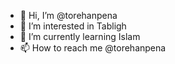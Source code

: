 - 👋 Hi, I’m @torehanpena
- 👀 I’m interested in Tabligh
- 🌱 I’m currently learning Islam
- 📫 How to reach me @torehanpena

<!---
torehanpena/torehanpena is a ✨ special ✨ repository because its `README.md` (this file) appears on your GitHub profile.
You can click the Preview link to take a look at your changes.
--->
